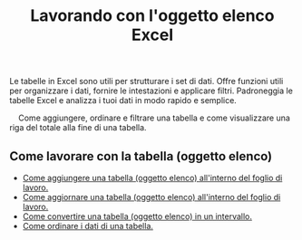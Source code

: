 ﻿---
title: Lavorando con l'oggetto elenco Excel
second_title: Aspose.Cells Cloud Documen
linktitle: ElencoOggetto
type: docs
url: /it/list-objects/
aliases: [/working-with-list-objects/,/working-with-list-object-or-table/]
keywords: Add, delete, update, and get a list object(table) into an Excel worksheet
description: Aspose.Cells Cloud REST API supporta l'aggiunta, l'eliminazione, l'aggiornamento e l'inserimento di un oggetto elenco (tabella) in un foglio di lavoro Excel. L'SDK supporta diversi linguaggi di sviluppo, tra cui Android, C#, Go, Java, NodeJS, Perl, PHP, Python, Ruby e Swift.
weight: 100
kwords: Excel, Office Cloud, REST API, Foglio di calcolo, PDF, CSV, Json, Markdown, ListObjects
---
Le tabelle in Excel sono utili per strutturare i set di dati. Offre funzioni utili per organizzare i dati, fornire le intestazioni e applicare filtri. Padroneggia le tabelle Excel e analizza i tuoi dati in modo rapido e semplice.

&nbsp;&nbsp;&nbsp;&nbsp;Come aggiungere, ordinare e filtrare una tabella e come visualizzare una riga del totale alla fine di una tabella.

## Come lavorare con la tabella (oggetto elenco)
  
- [Come aggiungere una tabella (oggetto elenco) all'interno del foglio di lavoro.](/cells/it/add-a-list-object-or-table-inside-the-worksheet/)
- [Come aggiornare una tabella (oggetto elenco) all'interno del foglio di lavoro.](/cells/it/update-a-list-object-or-table-inside-the-worksheet/)
- [Come convertire una tabella (oggetto elenco) in un intervallo.](/cells/it/convert-list-object-or-table-to-range/)
- [Come ordinare i dati di una tabella.](/cells/it/sort-table-data/)
